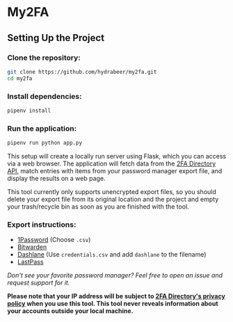 # My2FA
## Setting Up the Project
### Clone the repository:

```bash
git clone https://github.com/hydrabeer/my2fa.git
cd my2fa
```
### Install dependencies:

```bash
pipenv install
```
### Run the application:

```bash
pipenv run python app.py
```

This setup will create a locally run server using Flask, which you can access via a web browser. The application will fetch data from the [2FA Directory API](https://2fa.directory/api/), match entries with items from your password manager export file, and display the results on a web page.

This tool currently only supports unencrypted export files, so you should delete your export file from its original location and the project and empty your trash/recycle bin as soon as you are finished with the tool.

### Export instructions:
- [1Password](https://support.1password.com/export/) (Choose `.csv`)
- [Bitwarden](https://bitwarden.com/learning/passwordmanager-how-to-export-your-bitwarden-vault/)
- [Dashlane](https://support.dashlane.com/hc/en-us/articles/202625092-Export-Dashlane-data-to-a-CSV-file) (Use `credentials.csv` and add `dashlane` to the filename)
- [LastPass](https://support.lastpass.com/s/document-item?bundleId=lastpass&topicId=LastPass/export-vault.html&_LANG=enus)

*Don't see your favorite password manager? Feel free to open an issue and request support for it.*

**Please note that your IP address will be subject to [2FA Directory's privacy policy](https://2fa.directory/privacy/) when you use this tool. This tool never reveals information about your accounts outside your local machine.**
